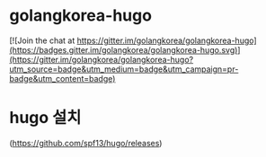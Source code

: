 # golangkorea-hugo

[![Join the chat at https://gitter.im/golangkorea/golangkorea-hugo](https://badges.gitter.im/golangkorea/golangkorea-hugo.svg)](https://gitter.im/golangkorea/golangkorea-hugo?utm_source=badge&utm_medium=badge&utm_campaign=pr-badge&utm_content=badge)

# hugo 설치
(https://github.com/spf13/hugo/releases)


